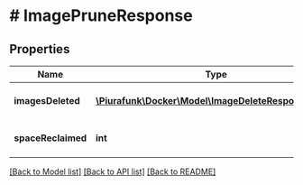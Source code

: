 # # ImagePruneResponse

## Properties

Name | Type | Description | Notes
------------ | ------------- | ------------- | -------------
**imagesDeleted** | [**\Piurafunk\Docker\Model\ImageDeleteResponseItem[]**](ImageDeleteResponseItem.md) | Images that were deleted | [optional] 
**spaceReclaimed** | **int** | Disk space reclaimed in bytes | [optional] 

[[Back to Model list]](../../README.md#documentation-for-models) [[Back to API list]](../../README.md#documentation-for-api-endpoints) [[Back to README]](../../README.md)


